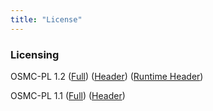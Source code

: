 ```yaml
---
title: "License"
---
```

<h3>Licensing</h3>
<p>OSMC-PL 1.2 (<a href="http://openmodelica.org/osmc-pl/osmc-pl-1.2.txt" target="_self">Full</a>) (<a href="http://openmodelica.org/osmc-pl/osmc-pl-1.2-header.txt" target="_self">Header</a>) (<a href="http://openmodelica.org/osmc-pl/osmc-pl-1.2-runtime.txt" target="_self">Runtime Header</a>)</p>
<p>OSMC-PL 1.1 (<a href="http://openmodelica.org/osmc-pl/osmc-pl-1.1.txt" target="_self">Full</a>) (<a href="http://openmodelica.org/osmc-pl/osmc-pl-1.1-header.txt" target="_self">Header</a>)</p>